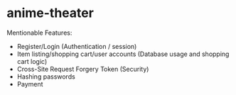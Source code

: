 # anime-theater
Mentionable Features:

   * Register/Login (Authentication / session)
   * Item listing/shopping cart/user accounts (Database usage and shopping cart logic)
   * Cross-Site Request Forgery Token (Security)
   * Hashing passwords
   * Payment
